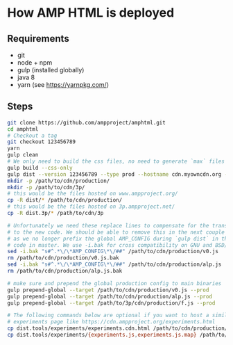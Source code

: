 <!---
Copyright 2016 The AMP HTML Authors. All Rights Reserved.

Licensed under the Apache License, Version 2.0 (the "License");
you may not use this file except in compliance with the License.
You may obtain a copy of the License at

      http://www.apache.org/licenses/LICENSE-2.0

Unless required by applicable law or agreed to in writing, software
distributed under the License is distributed on an "AS-IS" BASIS,
WITHOUT WARRANTIES OR CONDITIONS OF ANY KIND, either express or implied.
See the License for the specific language governing permissions and
limitations under the License.
-->

# How AMP HTML is deployed

## Requirements
- git
- node + npm
- gulp (installed globally)
- java 8
- yarn (see https://yarnpkg.com/)

## Steps
```bash
git clone https://github.com/ampproject/amphtml.git
cd amphtml
# Checkout a tag
git checkout 123456789
yarn
gulp clean
# We only need to build the css files, no need to generate `max` files
gulp build --css-only
gulp dist --version 123456789 --type prod --hostname cdn.myowncdn.org --hostname3p 3p.myowncdn.net
mkdir -p /path/to/cdn/production/
mkdir -p /path/to/cdn/3p/
# this would be the files hosted on www.ampproject.org/
cp -R dist/* /path/to/cdn/production/
# this would be the files hosted on 3p.ampproject.net/
cp -R dist.3p/* /path/to/cdn/3p

# Unfortunately we need these replace lines to compensate for the transition
# to the new code. We should be able to remove this in the next couple of weeks
# as we no longer prefix the global AMP_CONFIG during `gulp dist` in the latest
# code in master. We use -i.bak for cross compatibility on GNU and BSD/Mac.
sed -i.bak "s#^.*\/\*AMP_CONFIG\*\/##" /path/to/cdn/production/v0.js
rm /path/to/cdn/production/v0.js.bak
sed -i.bak "s#^.*\/\*AMP_CONFIG\*\/##" /path/to/cdn/production/alp.js
rm /path/to/cdn/production/alp.js.bak

# make sure and prepend the global production config to main binaries
gulp prepend-global --target /path/to/cdn/production/v0.js --prod
gulp prepend-global --target /path/to/cdn/production/alp.js --prod
gulp prepend-global --target /path/to/3p/cdn/production/f.js --prod

# The following commands below are optional if you want to host a similar
# experiments page like https://cdn.ampproject.org/experiments.html
cp dist.tools/experiments/experiments.cdn.html /path/to/cdn/production/experiments.html
cp dist.tools/experiments/{experiments.js,experiments.js.map} /path/to/cdn/production/v0/
```
